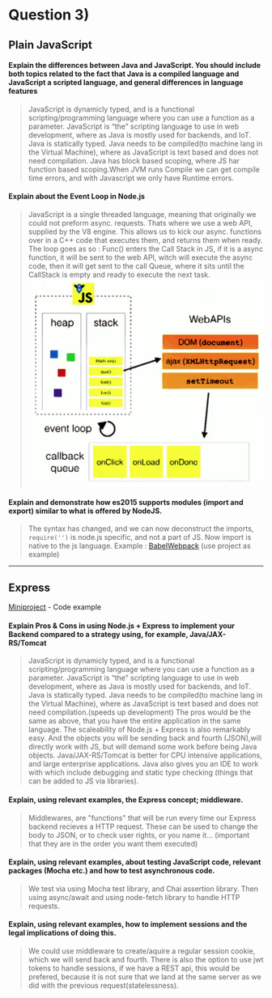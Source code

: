 # Question 3)

## Plain JavaScript
#### Explain the differences between Java and JavaScript. You should include both topics related to the fact that Java is a compiled language and JavaScript a scripted language, and general differences in language features
>JavaScript is dynamicly typed, and is a functional scripting/programming language where you can use a function as a parameter. JavaScript is “the” scripting language to use in web development, where as Java is mostly used for backends, and IoT. Java is statically typed.
>Java needs to be compiled(to machine lang in the Virtual Machine), where as JavaScript is text based and does not need compilation.
>Java has block based scoping, where JS har function based scoping.When JVM runs Compile we can get compile time errors, and with Javascript we only have Runtime errors.


#### Explain about the Event Loop in Node.js
>JavaScript is a single threaded language, meaning that originally we could not preform async. requests. Thats where we use a web API, supplied by the V8 engine. This allows us to kick our async. functions over in a C++ code that executes them, and returns them when ready.
>The loop goes as so : 
>Func() enters the Call Stack in JS, if it is a async function, it will be sent to the web API, witch will execute the async code, then it will get sent to the call Queue, where it sits until the CallStack is empty and ready to execute the next task. 
![event loop](event-loop.png)

#### Explain and demonstrate how es2015 supports modules (import and export) similar to what is offered by NodeJS.
>The syntax has changed, and we can now deconstruct the imports, `require('')` is node.js specific, and not a part of JS. Now import is native to the js language.
Example : [BabelWebpack](../BabelWebpack/src/index.js) (use project as example)
---
## Express
[Miniproject](https://github.com/Stani2980/miniProjectJS) -  Code example
#### Explain Pros & Cons in using Node.js + Express to implement your Backend compared to a strategy using, for example, Java/JAX-RS/Tomcat
>JavaScript is dynamicly typed, and is a functional scripting/programming language where you can use a function as a parameter. JavaScript is “the” scripting language to use in web development, where as Java is mostly used for backends, and IoT. Java is statically typed.
>Java needs to be compiled(to machine lang in the Virtual Machine), where as JavaScript is text based and does not need compilation.(speeds up development)
> The pros would be the same as above, that you have the entire application in the same language. The scaleability of Node.js + Express is also remarkably easy. And the objects you will be sending back and fourth (JSON),will directly work with JS, but will demand some work before being Java objects. Java/JAX-RS/Tomcat is better for CPU intensive applications, and large enterprise applications. Java also gives you an IDE to work with which include debugging and static type checking (things that can be added to JS via libraries).

#### Explain, using relevant examples, the Express concept; middleware.
> Middlewares, are "functions" that will be run every time our Express backend recieves a HTTP request. These can be used to change the body to JSON, or to check user rights, or you name it... (important that they are in the order you want them executed)

#### Explain, using relevant examples, about testing JavaScript code, relevant packages (Mocha etc.) and how to test asynchronous code.
> We test via using Mocha test library, and Chai assertion library. Then using async/await and using node-fetch library to handle HTTP requests.

#### Explain, using relevant examples, how to implement sessions and the legal implications of doing this.
 > We could use middleware to create/aquire a regular session cookie, which we will send back and fourth. There is also the option to use jwt tokens to handle sessions, if we have a REST api, this would be prefered, because it is not sure that we land at the same server as we did with the previous request(statelessness).
